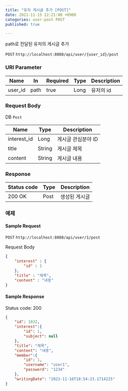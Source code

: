 ```yaml
---
title: "유저 게시글 추가 [POST]"
date: 2021-11-15 22:21:00 +0900
categories: user-post POST
published: true

---
```


path로 전달된 유저의 게시글 추가

`POST` `http://localhost:8080/api/user/{user_id}/post`

### URI Parameter

| Name    | In   | Required | Type | Description |
| ------- | ---- | -------- | ---- | ----------- |
| user_id | path | true     | Long | 유저의 id   |

### Request Body

DB `Post`

| Name        | Type   | Description        |
| ----------- | ------ | ------------------ |
| interest_id | Long   | 게시글 관심분야 ID |
| title       | String | 게시글 제목        |
| content     | String | 게시글 내용        |

### Response

| Status code | Type | Description   |
| ----------- | ---- | ------------- |
| 200 OK      | Post | 생성된 게시글 |



### 예제

#### Sample Request

`POST` `http://localhost:8080/api/user/1/post`

Request Body

```json
{
    "interest" : {
        "id" : 1
    },
    "title" : "제목",
    "content" : "내용"
}
```

#### Sample Response

Status code: 200

```json
{
    "id": 1032,
    "interest":{
        "id": 1,
        "subject": null
    },
    "title": "제목",
    "content": "내용",
    "member":{
        "id": 1,
        "username": "user1",
        "password": "1234"
    },
    "writingDate": "2021-11-16T18:54:23.1714225"
}
```


